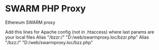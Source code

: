 # SWARM PHP Proxy
Ethereum SWARM proxy

Add this lines for Apache config (not in .htaccess) where last params are your local files
Alias "/bzzr:/" "D:/web/swarmproxy.loc/bzzr.php"
Alias "/bzz:/" "D:/web/swarmproxy.loc/bzz.php"
